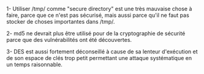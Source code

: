 
1- Utiliser /tmp/ comme "secure directory" est une très mauvaise chose à faire, parce que ce n'est pas sécurisé, mais aussi parce qu'il ne faut pas stocker de choses importantes dans /tmp/.

2- md5 ne devrait plus être utilisé pour de la cryptographie de sécurité parce que des vulnérabilités ont été découvertes.

3- DES est aussi fortement déconseillé à cause de sa lenteur d'exécution et de son espace de clés trop petit permettant une attaque systématique en un temps raisonnable.




